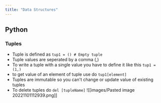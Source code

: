 ```yaml
---
title: "Data Structures"
---
```

## Python

### Tuples

- Tuple is defined as `tup1 = () # Empty tuple`
- Tuple values are seperated by a comma (,)
- To write a tuple with a single value you have to define it like this `tup1 = (1,)`
- to get value of an element of tuple use do `tup1[element]`
- Tuples are immutable so you can't change or update value of existing tuples
- To delete tuples do `del [tupleName]`
![[images/Pasted image 20221101112939.png]]

